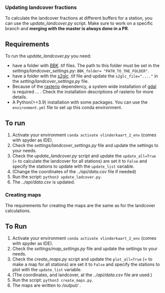 ### Updating landcover fractions
To calculate the landcover fractions at different buffers for a station, you can use the *update_landcover.py* script. Make sure to work on a specific branch and **merging with the master is always done in a PR**.

## Requirements
To run the *update_landcover.py* you need:
* have a folder with [BBK](https://www.vlaanderen.be/digitaal-vlaanderen/onze-oplossingen/earth-observation-data-science-eodas/remote-sensing-projecten-bij-digitaal-vlaanderen/bodembedekking-en-bodemgebruik-vlaanderen) .tif files. The path to this folder must be set in the *settings/landcover_settings.py*: `BBK_folder= "PATH_TO_THE_FOLDER"`.
* have a folder with the [s2glc](https://s2glc.cbk.waw.pl/) .tif file and update the `s2glc_file="...."` in the *setting/landcover_settings.py* file.
* Because of the [rasterio](https://rasterio.readthedocs.io/en/stable/installation.html) dependency, a system wide installation of [gdal](https://gdal.org/index.html) is required ... . Check the installation descriptions of rasterio for more details.
* A Python(>=3.9) installation with some packages. You can use the `environment.yml` file to set up this conda environment.

## To run

1. Activate your environment `conda activate vlinderkaart_2_env` (comes with spyder as IDE).
2. Check the *settings/landcover_settings.py* file and update the settings to your needs.
3. Check the *update_landcover.py* script and update the `update_all=True` (= to calculate the landcover for all stations) are set it to `False` and specify the stations to update with the `update_list` variable.
4. (Change the coordinates of the *../api/data.csv* file if needed)
5. Run the script: `python3 update_ladcover.py`.
6. The *../api/data.csv* is updated.
  
### Creating maps
The requirements for creating the maps are the same as for the landcover calculations. 

## To Run
1. Activate your environment `conda activate vlinderkaart_2_env` (comes with spyder as IDE).
2. Check the *settings/map_settings.py* file and update the settings to your needs.
3. Check the *create_maps.py* script and update the `plot_all=True` (= to make a map for all stations) are set it to `False` and specify the stations to plot with the `update_list` variable.
4. (The coordinates, and landcover, at the *../api/data.csv* file are used.)
5. Run the script: `python3 create_maps.py`.
6. The maps are written to */output/* .
